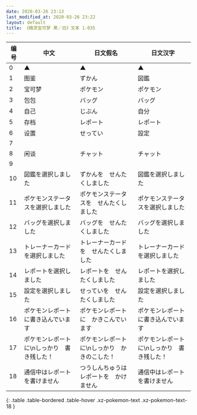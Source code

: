 ```yaml
---
date: 2020-03-26 23:13
last_modified_at: 2020-03-26 23:22
layout: default
title: 《精灵宝可梦 黑／白》文本 1-035
---
```

| 编号 | 中文 | 日文假名 | 日文汉字 |
| ---- | ---- | ---- | --- |
| 0 | ▲ | ▲ | ▲ |
| 1 | 图鉴 | ずかん | 図鑑 |
| 2 | 宝可梦 | ポケモン | ポケモン |
| 3 | 包包 | バッグ | バッグ |
| 4 | 自己 | じぶん | 自分 |
| 5 | 存档 | レポート | レポート |
| 6 | 设置 | せってい | 設定 |
| 7 | 　 | 　 | 　 |
| 8 | 闲谈 | チャット | チャット |
| 9 | 　 | 　 | 　 |
| 10 | 図鑑を選択しました | ずかんを　せんたくしました | 図鑑を選択しました |
| 11 | ポケモンステータスを選択しました | ポケモンステータスを　せんたくしました | ポケモンステータスを選択しました |
| 12 | バッグを選択しました | バッグを　せんたくしました | バッグを選択しました |
| 13 | トレーナーカードを選択しました | トレーナーカードを　せんたくしました | トレーナーカードを選択しました |
| 14 | レポートを選択しました | レポートを　せんたくしました | レポートを選択しました |
| 15 | 設定を選択しました | せっていを　せんたくしました | 設定を選択しました |
| 16 | ポケモンレポートに書き込んでいます | ポケモンレポートに　かきこんでいます | ポケモンレポートに書き込んでいます |
| 17 | ポケモンレポートに\nしっかり　書き残した！ | ポケモンレポートに\nしっかり　かきのこした！ | ポケモンレポートに\nしっかり　書き残した！ |
| 18 | 通信中はレポートを書けません | つうしんちゅうは　レポートを　かけません | 通信中はレポートを書けません |
{: .table .table-bordered .table-hover .xz-pokemon-text .xz-pokemon-text-18 }